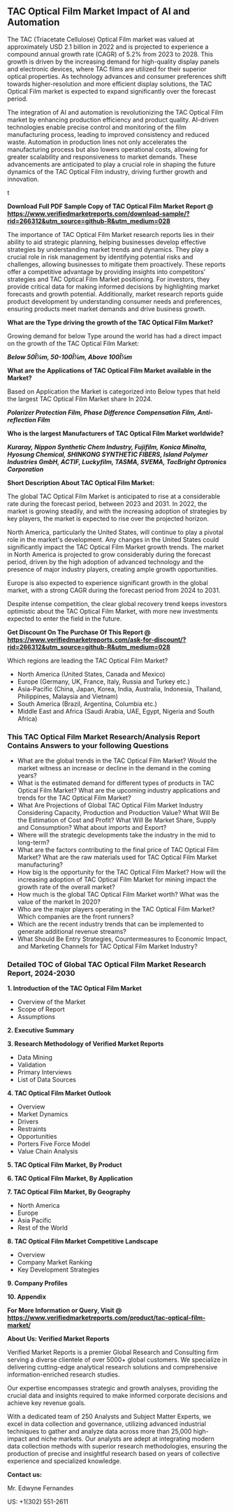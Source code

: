 <h2>TAC Optical Film Market Impact of AI and Automation</h2><p>The TAC (Triacetate Cellulose) Optical Film market was valued at approximately USD 2.1 billion in 2022 and is projected to experience a compound annual growth rate (CAGR) of 5.2% from 2023 to 2028. This growth is driven by the increasing demand for high-quality display panels and electronic devices, where TAC films are utilized for their superior optical properties. As technology advances and consumer preferences shift towards higher-resolution and more efficient display solutions, the TAC Optical Film market is expected to expand significantly over the forecast period.</p><p>The integration of AI and automation is revolutionizing the TAC Optical Film market by enhancing production efficiency and product quality. AI-driven technologies enable precise control and monitoring of the film manufacturing process, leading to improved consistency and reduced waste. Automation in production lines not only accelerates the manufacturing process but also lowers operational costs, allowing for greater scalability and responsiveness to market demands. These advancements are anticipated to play a crucial role in shaping the future dynamics of the TAC Optical Film industry, driving further growth and innovation.</p>t</p><p id="" class=""><strong>Download Full PDF Sample Copy of TAC Optical Film Market Report @ <a href="https://www.verifiedmarketreports.com/download-sample/?rid=266312&utm_source=github-R&utm_medium=028" target="_blank">https://www.verifiedmarketreports.com/download-sample/?rid=266312&utm_source=github-R&utm_medium=028</a></strong></p><p>The importance of&nbsp;TAC Optical Film Market research reports lies in their ability to aid strategic planning, helping businesses develop effective strategies by understanding market trends and dynamics. They play a crucial role in risk management by identifying potential risks and challenges, allowing businesses to mitigate them proactively. These reports offer a competitive advantage by providing insights into competitors' strategies and TAC Optical Film Market positioning. For investors, they provide critical data for making informed decisions by highlighting market forecasts and growth potential. Additionally, market research reports guide product development by understanding consumer needs and preferences, ensuring products meet market demands and drive business growth.</p><p><strong>What are the&nbsp;Type driving the growth of the TAC Optical Film Market?</strong></p><p id="" class="">Growing demand for below Type around the world has had a direct impact on the growth of the TAC Optical Film Market:</p><em><strong>Below 50Î¼m, 50-100Î¼m, Above 100Î¼m</strong></em></p><strong>What are the&nbsp;Applications&nbsp;of TAC Optical Film Market available in the Market?</strong></p><p id="" class="">Based on Application the Market is categorized into Below types that held the largest TAC Optical Film Market share In 2024.</p><em><strong>Polarizer Protection Film, Phase Difference Compensation Film, Anti-reflection Film</strong></em></p><strong>Who is the largest Manufacturers of TAC Optical Film Market worldwide?</strong></p><p><em><strong>Kuraray, Nippon Synthetic Chem Industry, Fujifilm, Konica Minolta, Hyosung Chemical, SHINKONG SYNTHETIC FIBERS, Island Polymer Industries GmbH, ACTIF, Luckyfilm, TASMA, SVEMA, TacBright Optronics Corporation</strong></em></p><p id="" class=""><strong>Short Description About TAC Optical Film Market:</strong></p><p>The global TAC Optical Film Market is anticipated to rise at a considerable rate during the forecast period, between 2023 and 2031. In 2022, the market is growing steadily, and with the increasing adoption of strategies by key players, the market is expected to rise over the projected horizon.</p><p>North America, particularly the United States, will continue to play a pivotal role in the market's development. Any changes in the United States could significantly impact the TAC Optical Film Market growth trends. The market in North America is projected to grow considerably during the forecast period, driven by the high adoption of advanced technology and the presence of major industry players, creating ample growth opportunities.</p><p>Europe is also expected to experience significant growth in the global market, with a strong CAGR during the forecast period from 2024 to 2031.</p><p>Despite intense competition, the clear global recovery trend keeps investors optimistic about the TAC Optical Film Market, with more new investments expected to enter the field in the future.</p><p id="" class=""><strong>Get Discount On The Purchase Of This Report @ <a href="https://www.verifiedmarketreports.com/ask-for-discount/?rid=266312&utm_source=github-R&utm_medium=028" target="_blank">https://www.verifiedmarketreports.com/ask-for-discount/?rid=266312&utm_source=github-R&utm_medium=028</a></strong></p>Which regions are leading the TAC Optical Film Market?</p><ul><li>North America (United States, Canada and Mexico)</li><li>Europe (Germany, UK, France, Italy, Russia and Turkey etc.)</li><li>Asia-Pacific (China, Japan, Korea, India, Australia, Indonesia, Thailand, Philippines, Malaysia and Vietnam)</li><li>South America (Brazil, Argentina, Columbia etc.)</li><li>Middle East and Africa (Saudi Arabia, UAE, Egypt, Nigeria and South Africa)</li></ul><h3 id="" class="">This TAC Optical Film Market Research/Analysis Report Contains Answers to your following Questions</h3><ul><li>What are the global trends in the TAC Optical Film Market? Would the market witness an increase or decline in the demand in the coming years?</li><li>What is the estimated demand for different types of products in TAC Optical Film Market? What are the upcoming industry applications and trends for the TAC Optical Film Market?</li><li>What Are Projections of Global TAC Optical Film Market Industry Considering Capacity, Production and Production Value? What Will Be the Estimation of Cost and Profit? What Will Be Market Share, Supply and Consumption? What about imports and Export?</li><li>Where will the strategic developments take the industry in the mid to long-term?</li><li>What are the factors contributing to the final price of TAC Optical Film Market? What are the raw materials used for TAC Optical Film Market manufacturing?</li><li>How big is the opportunity for the TAC Optical Film Market? How will the increasing adoption of TAC Optical Film Market for mining impact the growth rate of the overall market?</li><li>How much is the global TAC Optical Film Market worth? What was the value of the market In 2020?</li><li>Who are the major players operating in the TAC Optical Film Market? Which companies are the front runners?</li><li>Which are the recent industry trends that can be implemented to generate additional revenue streams?</li><li>What Should Be Entry Strategies, Countermeasures to Economic Impact, and Marketing Channels for TAC Optical Film Market Industry?</li></ul><h3 id="" class="">Detailed TOC of Global TAC Optical Film Market Research Report, 2024-2030</h3><p id="" class=""><strong>1. Introduction of the TAC Optical Film Market</strong></p><ul><li>Overview of the Market</li><li>Scope of Report</li><li>Assumptions</li></ul><p id="" class=""><strong>2. Executive Summary</strong></p><p id="" class=""><strong>3. Research Methodology of Verified Market Reports</strong></p><ul><li>Data Mining</li><li>Validation</li><li>Primary Interviews</li><li>List of Data Sources</li></ul><p id="" class=""><strong>4. TAC Optical Film Market Outlook</strong></p><ul><li>Overview</li><li>Market Dynamics</li><li>Drivers</li><li>Restraints</li><li>Opportunities</li><li>Porters Five Force Model</li><li>Value Chain Analysis</li></ul><p id="" class=""><strong>5. TAC Optical Film Market, By Product</strong></p><p id="" class=""><strong>6. TAC Optical Film Market, By Application</strong></p><p id="" class=""><strong>7. TAC Optical Film Market, By Geography</strong></p><ul><li>North America</li><li>Europe</li><li>Asia Pacific</li><li>Rest of the World</li></ul><p id="" class=""><strong>8. TAC Optical Film Market Competitive Landscape</strong></p><ul><li>Overview</li><li>Company Market Ranking</li><li>Key Development Strategies</li></ul><p id="" class=""><strong>9. Company Profiles</strong></p><p id="" class=""><strong>10. Appendix</strong></p><p id="" class=""><strong>For More Information or Query, Visit @ <a href="https://www.verifiedmarketreports.com/product/tac-optical-film-market/" target="_blank">https://www.verifiedmarketreports.com/product/tac-optical-film-market/</a></strong></p><p id="" class=""><strong>About Us: Verified Market Reports</strong></p><p id="" class="">Verified Market Reports is a premier Global Research and Consulting firm serving a diverse clientele of over 5000+ global customers. We specialize in delivering cutting-edge analytical research solutions and comprehensive information-enriched research studies.</p><p id="" class="">Our expertise encompasses strategic and growth analyses, providing the crucial data and insights required to make informed corporate decisions and achieve key revenue goals.</p><p id="" class="">With a dedicated team of 250 Analysts and Subject Matter Experts, we excel in data collection and governance, utilizing advanced industrial techniques to gather and analyze data across more than 25,000 high-impact and niche markets. Our analysts are adept at integrating modern data collection methods with superior research methodologies, ensuring the production of precise and insightful research based on years of collective experience and specialized knowledge.</p><p id="" class=""><strong>Contact us:</strong></p><p id="" class="">Mr. Edwyne Fernandes</p><p id="" class="">US: +1(302) 551-2611</p>